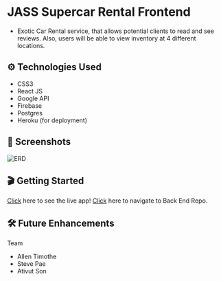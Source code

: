 # JASS Supercar Rental Frontend

- Exotic Car Rental service, that allows potential clients to read and see reviews. Also, users will be able to view inventory at 4 different locations.

## ⚙️ Technologies Used

- CSS3
- React JS
- Google API
- Firebase
- Postgres
- Heroku (for deployment)

## 📸 Screenshots

![ERD](./public/admin.png)

## 🎬 Getting Started

[Click]() here to see the live app!
[Click](https://github.com/JakeFlynn19/jass-supercar-rental-backend) here to navigate to Back End Repo.

## 🛠 Future Enhancements

Team

- Allen Timothe
- Steve Pae
- Ativut Son
